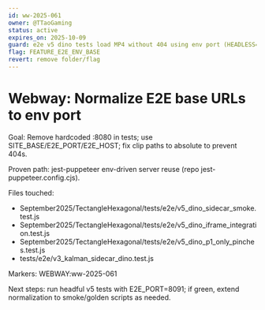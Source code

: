 ```yaml
---
id: ww-2025-061
owner: @TTaoGaming
status: active
expires_on: 2025-10-09
guard: e2e v5 dino tests load MP4 without 404 using env port (HEADLESS=0,E2E_PORT=8091)
flag: FEATURE_E2E_ENV_BASE
revert: remove folder/flag
---
```


# Webway: Normalize E2E base URLs to env port

Goal: Remove hardcoded :8080 in tests; use SITE_BASE/E2E_PORT/E2E_HOST; fix clip paths to absolute to prevent 404s.

Proven path: jest-puppeteer env-driven server reuse (repo jest-puppeteer.config.cjs).

Files touched:

- September2025/TectangleHexagonal/tests/e2e/v5_dino_sidecar_smoke.test.js
- September2025/TectangleHexagonal/tests/e2e/v5_dino_iframe_integration.test.js
- September2025/TectangleHexagonal/tests/e2e/v5_dino_p1_only_pinches.test.js
- tests/e2e/v3_kalman_sidecar_dino.test.js

Markers: WEBWAY:ww-2025-061

Next steps: run headful v5 tests with E2E_PORT=8091; if green, extend normalization to smoke/golden scripts as needed.
